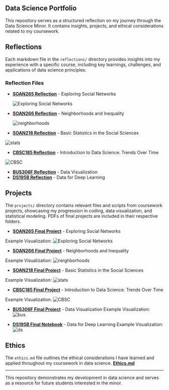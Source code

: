 ## Data Science Portfolio

This repository serves as a structured reflection on my journey through the Data Science Minor. It contains insights, projects, and ethical considerations related to my coursework.

## Reflections
Each markdown file in the `reflections/` directory provides insights into my experience with a specific course, including key learnings, challenges, and applications of data science principles.

### Reflection Files
- **[SOAN265 Reflection](reflections/SOAN265.md)** - Exploring Social Networks

  ![Exploring Social Networks](images/network.png)
  
- **[SOAN266 Reflection](reflections/SOAN266.md)** - Neighborhoods and Inequality

  ![neighborhoods](images/neighborhoods.webp)

- **[SOAN218 Reflection](reflections/SOAN218.md)** - Basic Statistics in the Social Sciences

![stats](images/Stats.jpg)
  
- **[CBSC185 Reflection](reflections/CBSC185.md)** - Introduction to Data Science: Trends Over Time

![CBSC](images/psych.jpg)
  
- **[BUS306F Reflection](reflections/BUS306F.md)** - Data Visualization
- **[DS195B Reflection](reflections/DS195B.md)** - Data for Deep Learning


## Projects
The `projects/` directory contains relevant files and scripts from coursework projects, showcasing my progression in coding, data visualization, and statistical modeling. PDFs of final projects are included in their respective folders.
- **[SOAN265 Final Project](projects/SOAN265.pdf)** - Exploring Social Networks

Example Visualization: 
   ![Exploring Social Networks](images/SOAN265image.png)
   
- **[SOAN266 Final Project](projects/SOAN266.pdf)** - Neighborhoods and Inequality
  
Example Visualization: 
   ![neighborhoods](images/SOAN266image.png)
   
- **[SOAN218 Final Project](projects/SOAN218.pdf)** - Basic Statistics in the Social Sciences

Example Visualization: 
  ![stats](images/SOAN218image.png)
  
- **[CBSC185 Final Project](projects/CBSC185.docx)** - Introduction to Data Science: Trends Over Time

Example Visualization: 
![CBSC](images/CBSC185image.png)

- **[BUS306F Final Project](projects/BUS306F.md)** - Data Visualization
Example Visualization:
 ![bus](images/BUS306.png)
  
- **[DS195B Final Notebook](projects/DS195B.md)** - Data for Deep Learning
Example Visualization:
 ![ds](images/DS.png)

## Ethics
The `ethics.md` file outlines the ethical considerations I have learned and applied throughout my coursework in data science.
**[Ethics.md](ethics/ethics.md)**

---

This repository demonstrates my development in data science and serves as a resource for future students interested in the minor.

